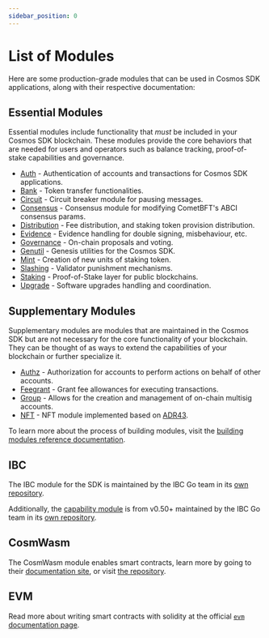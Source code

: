 ```yaml
---
sidebar_position: 0
---
```


# List of Modules

Here are some production-grade modules that can be used in Cosmos SDK applications, along with their respective documentation:

## Essential Modules

Essential modules include functionality that _must_ be included in your Cosmos SDK blockchain.
These modules provide the core behaviors that are needed for users and operators such as balance tracking,
proof-of-stake capabilities and governance.

* [Auth](./auth/README.md) - Authentication of accounts and transactions for Cosmos SDK applications.
* [Bank](./bank/README.md) - Token transfer functionalities.
* [Circuit](./circuit/README.md) - Circuit breaker module for pausing messages.
* [Consensus](./consensus/README.md) - Consensus module for modifying CometBFT's ABCI consensus params.
* [Distribution](./distribution/README.md) - Fee distribution, and staking token provision distribution.
* [Evidence](./evidence/README.md) - Evidence handling for double signing, misbehaviour, etc.
* [Governance](./gov/README.md) - On-chain proposals and voting.
* [Genutil](./genutil/README.md) - Genesis utilities for the Cosmos SDK.
* [Mint](./mint/README.md) - Creation of new units of staking token.
* [Slashing](./slashing/README.md) - Validator punishment mechanisms.
* [Staking](./staking/README.md) - Proof-of-Stake layer for public blockchains.
* [Upgrade](./upgrade/README.md) - Software upgrades handling and coordination.

## Supplementary Modules

Supplementary modules are modules that are maintained in the Cosmos SDK but are not necessary for
the core functionality of your blockchain.  They can be thought of as ways to extend the
capabilities of your blockchain or further specialize it.

* [Authz](./authz/README.md) - Authorization for accounts to perform actions on behalf of other accounts.
* [Feegrant](./feegrant/README.md) - Grant fee allowances for executing transactions.
* [Group](./group/README.md) - Allows for the creation and management of on-chain multisig accounts.
* [NFT](./nft/README.md) - NFT module implemented based on [ADR43](https://docs.cosmos.network/main/architecture/adr-043-nft-module.html).

To learn more about the process of building modules, visit the [building modules reference documentation](https://docs.cosmos.network/main/building-modules/intro).

## IBC

The IBC module for the SDK is maintained by the IBC Go team in its [own repository](https://github.com/cosmos/ibc-go).

Additionally, the [capability module](https://github.com/cosmos/ibc-go/tree/fdd664698d79864f1e00e147f9879e58497b5ef1/modules/capability) is from v0.50+ maintained by the IBC Go team in its [own repository](https://github.com/cosmos/ibc-go/tree/fdd664698d79864f1e00e147f9879e58497b5ef1/modules/capability).

## CosmWasm

The CosmWasm module enables smart contracts, learn more by going to their [documentation site](https://book.cosmwasm.com/), or visit [the repository](https://github.com/CosmWasm/cosmwasm).

## EVM

Read more about writing smart contracts with solidity at the official [`evm` documentation page](https://evm.cosmos.network/).
